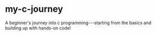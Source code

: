 # my-c-journey
A beginner's journey into c programming---starting from the basics and building up with hands-on code!
